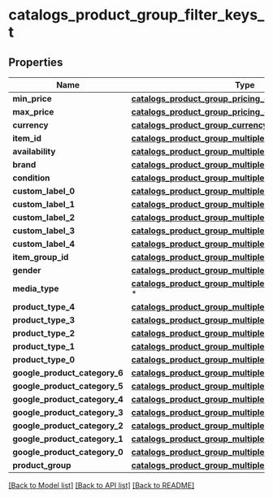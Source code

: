 # catalogs_product_group_filter_keys_t

## Properties
Name | Type | Description | Notes
------------ | ------------- | ------------- | -------------
**min_price** | [**catalogs_product_group_pricing_criteria_t**](.md) \* |  | 
**max_price** | [**catalogs_product_group_pricing_criteria_t**](.md) \* |  | 
**currency** | [**catalogs_product_group_currency_criteria_t**](.md) \* |  | 
**item_id** | [**catalogs_product_group_multiple_string_criteria_t**](.md) \* |  | 
**availability** | [**catalogs_product_group_multiple_string_criteria_t**](.md) \* |  | 
**brand** | [**catalogs_product_group_multiple_string_criteria_t**](.md) \* |  | 
**condition** | [**catalogs_product_group_multiple_string_criteria_t**](.md) \* |  | 
**custom_label_0** | [**catalogs_product_group_multiple_string_criteria_t**](.md) \* |  | 
**custom_label_1** | [**catalogs_product_group_multiple_string_criteria_t**](.md) \* |  | 
**custom_label_2** | [**catalogs_product_group_multiple_string_criteria_t**](.md) \* |  | 
**custom_label_3** | [**catalogs_product_group_multiple_string_criteria_t**](.md) \* |  | 
**custom_label_4** | [**catalogs_product_group_multiple_string_criteria_t**](.md) \* |  | 
**item_group_id** | [**catalogs_product_group_multiple_string_criteria_t**](.md) \* |  | 
**gender** | [**catalogs_product_group_multiple_gender_criteria_t**](.md) \* |  | 
**media_type** | [**catalogs_product_group_multiple_media_types_criteria_t**](.md) \* |  | 
**product_type_4** | [**catalogs_product_group_multiple_string_list_criteria_t**](.md) \* |  | 
**product_type_3** | [**catalogs_product_group_multiple_string_list_criteria_t**](.md) \* |  | 
**product_type_2** | [**catalogs_product_group_multiple_string_list_criteria_t**](.md) \* |  | 
**product_type_1** | [**catalogs_product_group_multiple_string_list_criteria_t**](.md) \* |  | 
**product_type_0** | [**catalogs_product_group_multiple_string_list_criteria_t**](.md) \* |  | 
**google_product_category_6** | [**catalogs_product_group_multiple_string_list_criteria_t**](.md) \* |  | 
**google_product_category_5** | [**catalogs_product_group_multiple_string_list_criteria_t**](.md) \* |  | 
**google_product_category_4** | [**catalogs_product_group_multiple_string_list_criteria_t**](.md) \* |  | 
**google_product_category_3** | [**catalogs_product_group_multiple_string_list_criteria_t**](.md) \* |  | 
**google_product_category_2** | [**catalogs_product_group_multiple_string_list_criteria_t**](.md) \* |  | 
**google_product_category_1** | [**catalogs_product_group_multiple_string_list_criteria_t**](.md) \* |  | 
**google_product_category_0** | [**catalogs_product_group_multiple_string_list_criteria_t**](.md) \* |  | 
**product_group** | [**catalogs_product_group_multiple_string_criteria_t**](.md) \* |  | 

[[Back to Model list]](../README.md#documentation-for-models) [[Back to API list]](../README.md#documentation-for-api-endpoints) [[Back to README]](../README.md)


